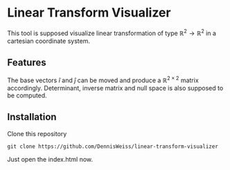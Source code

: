 # Linear Transform Visualizer

This tool is supposed visualize linear transformation of type $\mathbb{R}^2 \rightarrow \mathbb{R}^2$ in a cartesian coordinate system.

## Features

The base vectors $\hat{i}$ and $\hat{j}$ can be moved and produce a $\mathbb{R}^{2 \times 2}$ matrix accordingly. Determinant, inverse matrix and null space is also supposed to be computed.

## Installation

Clone this repository

```
git clone https://github.com/DennisWeiss/linear-transform-visualizer
```

Just open the index.html now.